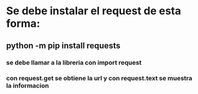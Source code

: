 # Se debe instalar el request de esta forma:
## python -m pip install requests
### se debe llamar a la libreria con import request
### con request.get se obtiene la url y con request.text se muestra la informacion
